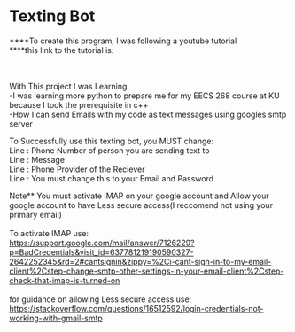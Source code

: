 # Texting Bot
****To create this program, I was following a youtube tutorial <br />
****this link to the tutorial is: <br />

 <br /> <br />
With This project I was Learning <br />
    -I was learning more python to prepare me for my EECS 268 course at KU because I took the prerequisite in c++ <br />
    -How I can send Emails with my code as text messages using googles smtp server <br />
    
To Successfully use this texting bot, you MUST change:
 <br />
    Line : Phone Number of person you are sending text to
 <br />
    Line : Message
 <br />
    Line : Phone Provider of the Reciever
 <br />
    Line : You must change this to your Email and Password
 <br />


Note** You must activate IMAP on your google account and Allow your google account to have Less secure access(I reccomend not using your primary email)
 <br /> <br />
To activate IMAP use: <br />
https://support.google.com/mail/answer/7126229?p=BadCredentials&visit_id=637781219190590327-2642252345&rd=2#cantsignin&zippy=%2Ci-cant-sign-in-to-my-email-client%2Cstep-change-smtp-other-settings-in-your-email-client%2Cstep-check-that-imap-is-turned-on
 <br /> <br />
for guidance on allowing Less secure access use: <br />
https://stackoverflow.com/questions/16512592/login-credentials-not-working-with-gmail-smtp
